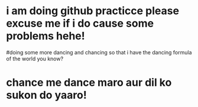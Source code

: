 # i am doing github practicce please excuse me if i do cause some problems hehe!
#doing some more dancing and chancing so that i have the dancing formula of the world you know? 
# chance me dance maro aur dil ko sukon do yaaro!